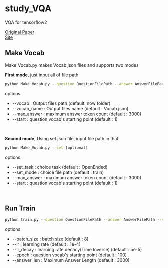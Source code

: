 # study_VQA

VQA for tensorflow2

[Original Paper](https://arxiv.org/pdf/1505.00468.pdf) <br/>
[Site](https://visualqa.org/)

## Make Vocab

Make_Vocab.py makes Vocab.json files and supports two modes

**First mode**, just input all of file path
```cmd
python Make_Vocab.py --question QuestionFilePath --answer AnswerFilePath [optional]
```
options
- --vocab : Output files path (default: now folder)
- --vocab_name : Output files name (default : Vocab.json)
- --max_answer : maximum answer token count (default : 3000)
- --start : question vocab's starting point (default : 1)

<br/>

**Second mode**, Using set.json file, input file path in that
```cmd
python Make_Vocab.py --set [optional]
```
options
- --set_task : choice task (default : OpenEnded)
- --set_mode : choice file path (default : train)
- --max_answer : maximum answer token count (default : 3000)
- --start : question vocab's starting point (default : 1)


<br/>

## Run Train

```cmd
python train.py --question QuestionFilePath --answer AnswerFilePath --vocab VocabFilePath --image ImageFolderPath [optional]
```
options
- --batch_size : batch size (default : 8)
- --lr : learning rate (default : 1e-4)
- --lr_decay : learning rate decacy(Time Inverse) (default : 5e-5)
- --epoch : question vocab's starting point (default : 100)
- --answer_len : Maximum Answer Length (default : 3000)